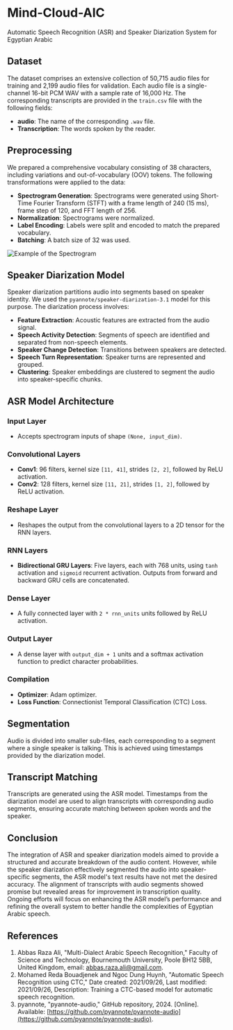 # Mind-Cloud-AIC
Automatic Speech Recognition (ASR) and Speaker Diarization System for Egyptian Arabic

## Dataset

The dataset comprises an extensive collection of 50,715 audio files for training and 2,199 audio files for validation. Each audio file is a single-channel 16-bit PCM WAV with a sample rate of 16,000 Hz. The corresponding transcripts are provided in the `train.csv` file with the following fields:

- **audio**: The name of the corresponding `.wav` file.
- **Transcription**: The words spoken by the reader.

## Preprocessing

We prepared a comprehensive vocabulary consisting of 38 characters, including variations and out-of-vocabulary (OOV) tokens. The following transformations were applied to the data:

- **Spectrogram Generation**: Spectrograms were generated using Short-Time Fourier Transform (STFT) with a frame length of 240 (15 ms), frame step of 120, and FFT length of 256.
- **Normalization**: Spectrograms were normalized.
- **Label Encoding**: Labels were split and encoded to match the prepared vocabulary.
- **Batching**: A batch size of 32 was used.

![Example of the Spectrogram](https://github.com/Yahia-Ibrahim/mind-cloud-AIC/assets/120991373/5f83164f-89a3-4375-8392-1ae68542d696)

## Speaker Diarization Model

Speaker diarization partitions audio into segments based on speaker identity. We used the `pyannote/speaker-diarization-3.1` model for this purpose. The diarization process involves:

- **Feature Extraction**: Acoustic features are extracted from the audio signal.
- **Speech Activity Detection**: Segments of speech are identified and separated from non-speech elements.
- **Speaker Change Detection**: Transitions between speakers are detected.
- **Speech Turn Representation**: Speaker turns are represented and grouped.
- **Clustering**: Speaker embeddings are clustered to segment the audio into speaker-specific chunks.

## ASR Model Architecture

### Input Layer
- Accepts spectrogram inputs of shape `(None, input_dim)`.

### Convolutional Layers
- **Conv1**: 96 filters, kernel size `[11, 41]`, strides `[2, 2]`, followed by ReLU activation.
- **Conv2**: 128 filters, kernel size `[11, 21]`, strides `[1, 2]`, followed by ReLU activation.

### Reshape Layer
- Reshapes the output from the convolutional layers to a 2D tensor for the RNN layers.

### RNN Layers
- **Bidirectional GRU Layers**: Five layers, each with 768 units, using `tanh` activation and `sigmoid` recurrent activation. Outputs from forward and backward GRU cells are concatenated.

### Dense Layer
- A fully connected layer with `2 * rnn_units` units followed by ReLU activation.

### Output Layer
- A dense layer with `output_dim + 1` units and a softmax activation function to predict character probabilities.

### Compilation

- **Optimizer**: Adam optimizer.
- **Loss Function**: Connectionist Temporal Classification (CTC) Loss.

## Segmentation

Audio is divided into smaller sub-files, each corresponding to a segment where a single speaker is talking. This is achieved using timestamps provided by the diarization model.

## Transcript Matching

Transcripts are generated using the ASR model. Timestamps from the diarization model are used to align transcripts with corresponding audio segments, ensuring accurate matching between spoken words and the speaker.

## Conclusion

The integration of ASR and speaker diarization models aimed to provide a structured and accurate breakdown of the audio content. However, while the speaker diarization effectively segmented the audio into speaker-specific segments, the ASR model's text results have not met the desired accuracy. The alignment of transcripts with audio segments showed promise but revealed areas for improvement in transcription quality. Ongoing efforts will focus on enhancing the ASR model’s performance and refining the overall system to better handle the complexities of Egyptian Arabic speech.

## References

1. Abbas Raza Ali, "Multi-Dialect Arabic Speech Recognition," Faculty of Science and Technology, Bournemouth University, Poole BH12 5BB, United Kingdom, email: abbas.raza.ali@gmail.com.
2. Mohamed Reda Bouadjenek and Ngoc Dung Huynh, "Automatic Speech Recognition using CTC," Date created: 2021/09/26, Last modified: 2021/09/26, Description: Training a CTC-based model for automatic speech recognition.
3. pyannote, "pyannote-audio," GitHub repository, 2024. [Online]. Available: [https://github.com/pyannote/pyannote-audio](https://github.com/pyannote/pyannote-audio).
